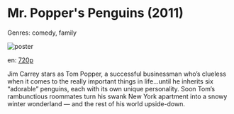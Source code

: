 # Mr. Popper's Penguins (2011)

Genres: comedy, family

![poster](http://image.tmdb.org/t/p/w500/qKkyePjlG9yilHpS89ZOc3N2Cd1.jpg)

en:
  [720p](magnet:?xt=urn:btih:878FEFD5EFEC0AEE219C5DAD83C9FAF6BB9E07C4&tr=udp://glotorrents.pw:6969/announce&tr=udp://tracker.opentrackr.org:1337/announce&tr=udp://torrent.gresille.org:80/announce&tr=udp://tracker.openbittorrent.com:80&tr=udp://tracker.coppersurfer.tk:6969&tr=udp://tracker.leechers-paradise.org:6969&tr=udp://p4p.arenabg.ch:1337&tr=udp://tracker.internetwarriors.net:1337)
  


Jim Carrey stars as Tom Popper, a successful businessman who’s clueless when it comes to the really important things in life...until he inherits six “adorable” penguins, each with its own unique personality. Soon Tom’s rambunctious roommates turn his swank New York apartment into a snowy winter wonderland — and the rest of his world upside-down.